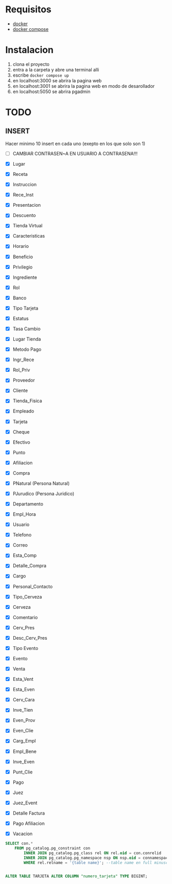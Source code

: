 # Requisitos
- [docker](https://docs.docker.com/desktop/setup/install/windows-install/)
- [docker compose](https://docs.docker.com/compose/install/)

# Instalacion
1. clona el proyecto
2. entra a la carpeta y abre una terminal alli
3. escribe ```docker compose up```
4. en localhost:3000 se abrira la pagina web
5. en localhost:3001 se abrira la pagina web en modo de desarollador
6. en localhost:5050 se abrira pgadmin


# TODO
## INSERT
Hacer minimo 10 insert en cada uno (exepto en los que solo son 1)

- [ ] CAMBIAR CONTRASEN~A EN USUARIO A CONTRASENA!!!

- [x] Lugar
- [x] Receta
- [x] Instruccion
- [x] Rece_Inst
- [x] Presentacion
- [x] Descuento
- [x] Tienda Virtual
- [x] Caracteristicas
- [x] Horario
- [x] Beneficio
- [x] Privilegio
- [x] Ingrediente
- [x] Rol
- [x] Banco
- [x] Tipo Tarjeta
- [x] Estatus
- [x] Tasa Cambio
- [x] Lugar Tienda
- [x] Metodo Pago
- [x] Ingr_Rece
- [x] Rol_Priv
- [x] Proveedor
- [x] Cliente
- [x] Tienda_Fisica
- [x] Empleado
- [x] Tarjeta
- [x] Cheque
- [x] Efectivo
- [x] Punto
- [x] Afiliacion
- [x] Compra
- [x] PNatural (Persona Natural)
- [x] PJurudico (Persona Juridico)
- [x] Departamento
- [x] Empl_Hora
- [x] Usuario
- [x] Telefono
- [x] Correo
- [x] Esta_Comp
- [x] Detalle_Compra
- [x] Cargo
- [x] Personal_Contacto
- [x] Tipo_Cerveza
- [x] Cerveza
- [x] Comentario
- [x] Cerv_Pres
- [x] Desc_Cerv_Pres
- [x] Tipo Evento
- [x] Evento
- [x] Venta
- [x] Esta_Vent
- [x] Esta_Even
- [x] Cerv_Cara
- [x] Inve_Tien
- [x] Even_Prov
- [x] Even_Clie
- [x] Carg_Empl
- [x] Empl_Bene
- [x] Inve_Even
- [x] Punt_Clie
- [x] Pago
- [x] Juez
- [x] Juez_Event
- [x] Detalle Factura
- [x] Pago Afiliacion
- [x] Vacacion

```sql
SELECT con.*
    FROM pg_catalog.pg_constraint con
        INNER JOIN pg_catalog.pg_class rel ON rel.oid = con.conrelid
        INNER JOIN pg_catalog.pg_namespace nsp ON nsp.oid = connamespace
        WHERE rel.relname = '{table name}'; --table name en full minusculas


ALTER TABLE TARJETA ALTER COLUMN "numero_tarjeta" TYPE BIGINT;
```